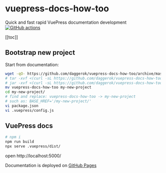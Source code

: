 # vuepress-docs-how-too
Quick and fast rapid VuePress documentation development [![GitHub actions](https://github.com/daggerok/vuepress-docs-how-too/actions/workflows/ci.yaml/badge.svg)](https://github.com/daggerok/vuepress-docs-how-too/actions/workflows/ci.yaml)

[[toc]]

<!--
## Table of Content
* [VuePress docs](#vuepress-docs)
-->

## Bootstrap new project

Start from documentation:

```bash
wget -qO- https://github.com/daggerok/vuepress-docs-how-too/archive/master.zip | tar xvf -
# tar -xvf <(curl -sL https://github.com/daggerok/vuepress-docs-how-too/archive/master.zip)
# jar -xvf <(curl -sL https://github.com/daggerok/vuepress-docs-how-too/archive/master.zip)
mv vuepress-docs-how-too my-new-project
cd my-new-project/
# find and replace: vuepress-docs-how-too -> my-new-project
# such as: BASE_HREF='/my-new-project/'
vi package.json
vi .vuepress/config.js
```

## VuePress docs

```bash
# npm i
npm run build
npx serve .vuepress/dist/
```

open http://localhost:5000/

Documentation is deployed on [GitHub Pages](https://daggerok.github.io/vuepress-docs-how-too/)
